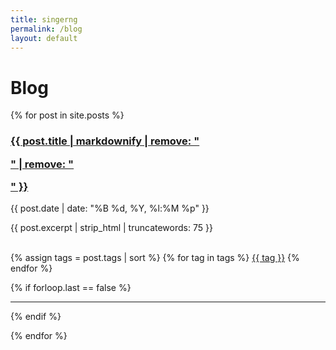 ```yaml
---
title: singerng
permalink: /blog
layout: default
---
```


# Blog

{% for post in site.posts %}
<div>
  <a href="{{ post.url }}" class="text-dark">
    <h3>{{ post.title | markdownify | remove: "<p>" | remove: "</p>" }}</h3>
  </a>

  <p class="text-muted">{{ post.date | date: "%B %d, %Y, %l:%M %p" }}</p>
  {{ post.excerpt | strip_html | truncatewords: 75 }}
  <br/><br/>

  {% assign tags = post.tags | sort %}
  {% for tag in tags %}
  	<a href="/tags#{{ tag }}" class="btn btn-info btn-sm mt-1"><i class="fas fa-tag"></i> {{ tag }}</a>
  {% endfor %}

  {% if forloop.last == false %}
    <hr/>
  {% endif %}
</div>
{% endfor %}
